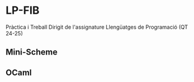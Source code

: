 # LP-FIB
Pràctica i Treball Dirigit de l'assignature Llengüatges de Programació (QT 24-25)

## Mini-Scheme


## OCaml
